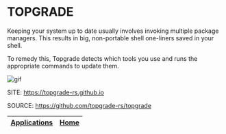 # TOPGRADE

 Keeping your system up to date usually involves invoking multiple package 
 managers. This results in big, non-portable shell one-liners saved in 
 your shell. 
 
 To remedy this, Topgrade detects which tools you use and runs the 
 appropriate commands to update them.
 
 ![gif](https://raw.githubusercontent.com/topgrade-rs/topgrade/master/doc/screenshot.gif)

 SITE: https://topgrade-rs.github.io
 
 SOURCE: https://github.com/topgrade-rs/topgrade

 | [Applications](https://portable-linux-apps.github.io/apps.html) | [Home](https://portable-linux-apps.github.io)
 | --- | --- |
